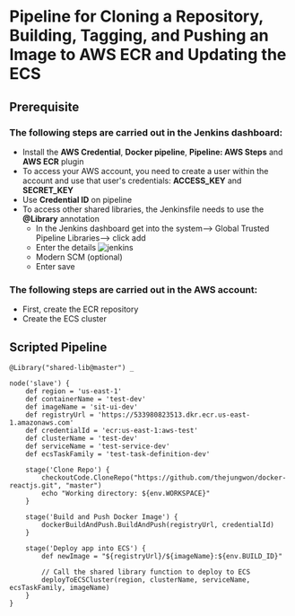 # Pipeline for Cloning a Repository, Building, Tagging, and Pushing an Image to AWS ECR and Updating the ECS

## Prerequisite

### The following steps are carried out in the Jenkins dashboard:


- Install the **AWS Credential**, **Docker pipeline**, **Pipeline: AWS Steps** and **AWS ECR** plugin 
- To access your AWS account, you need to create a user within the account and use that user's credentials: **ACCESS_KEY** and **SECRET_KEY**
- Use **Credential ID** on pipeline
- To access other shared libraries, the Jenkinsfile needs to use the **@Library** annotation
   -  In the Jenkins dashboard get into the system--> Global Trusted Pipeline Libraries--> click add
   - Enter the details
     ![jenkins](https://github.com/user-attachments/assets/d3732423-20b6-4c22-af14-739c235298d4)
   - Modern SCM (optional)
   - Enter save


### The following steps are carried out in the AWS account:

- First, create the ECR repository
- Create the ECS cluster

## Scripted Pipeline

```
@Library("shared-lib@master") _

node('slave') {
    def region = 'us-east-1'
    def containerName = 'test-dev'
    def imageName = 'sit-ui-dev'
    def registryUrl = 'https://533980823513.dkr.ecr.us-east-1.amazonaws.com'
    def credentialId = 'ecr:us-east-1:aws-test'
    def clusterName = 'test-dev'
    def serviceName = 'test-service-dev'
    def ecsTaskFamily = 'test-task-definition-dev'

    stage('Clone Repo') {
        checkoutCode.CloneRepo("https://github.com/thejungwon/docker-reactjs.git", "master")
        echo "Working directory: ${env.WORKSPACE}"
    }

    stage('Build and Push Docker Image') {
        dockerBuildAndPush.BuildAndPush(registryUrl, credentialId)
    }

    stage('Deploy app into ECS') {
        def newImage = "${registryUrl}/${imageName}:${env.BUILD_ID}"
        
        // Call the shared library function to deploy to ECS
        deployToECSCluster(region, clusterName, serviceName, ecsTaskFamily, imageName)
    }
}

```
